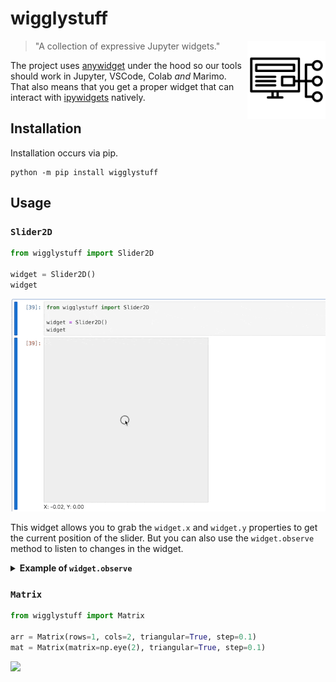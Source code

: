 # wigglystuff 

<img src="imgs/stuff.png" width=125 height=125 align="right" style="z-index: 9999;">

> "A collection of expressive Jupyter widgets."

The project uses [anywidget](https://anywidget.dev/) under the hood so our tools should work in Jupyter, VSCode, Colab *and* Marimo. That also means that you get a proper widget that can interact with [ipywidgets](https://ipywidgets.readthedocs.io/en/stable/) natively. 

## Installation 

Installation occurs via pip. 

```
python -m pip install wigglystuff
```

## Usage

### `Slider2D`

```python
from wigglystuff import Slider2D

widget = Slider2D()
widget
```

![](imgs/slider2d.gif)

This widget allows you to grab the `widget.x` and `widget.y` properties to get the current position of the slider. But you can also use the `widget.observe` method to listen to changes in the widget. 

<details>
<summary><b>Example of <code>widget.observe</code></b></summary>

```python
import ipywidgets
from wigglystuff import Slider2D

widget = Slider2D()
output = ipywidgets.Output()
state = [[0.0, 0.0]]

@output.capture(clear_output=True)
def on_change(change):
    if abs(widget.x - state[-1][0]) > 0.01:
        if abs(widget.y - state[-1][1]) > 0.01:
            state.append([widget.x, widget.y])
    for elem in state[-5:]:
        print(elem)

widget.observe(on_change)
on_change(None)
ipywidgets.HBox([widget, output])
```
</details>

### `Matrix`

```python
from wigglystuff import Matrix

arr = Matrix(rows=1, cols=2, triangular=True, step=0.1)
mat = Matrix(matrix=np.eye(2), triangular=True, step=0.1)
```

![](imgs/matrix.gif)

